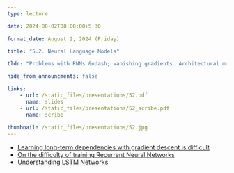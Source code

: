 ```yaml
---
type: lecture

date: 2024-08-02T08:00:00+5:30

format_date: August 2, 2024 (Friday)

title: "5.2. Neural Language Models"

tldr: "Problems with RNNs &ndash; vanishing gradients. Architectural modifications for solving vanishing gradient problem &ndash; LSTMs and GRUs."

hide_from_announcments: false

links: 
    - url: /static_files/presentations/52.pdf
      name: slides
    - url: /static_files/presentations/52_scribe.pdf
      name: scribe
      
thumbnail: /static_files/presentations/52.jpg
---
```


<!-- Other additional contents using markdown -->
- [Learning long-term dependencies with gradient descent is difficult](https://ieeexplore.ieee.org/document/279181)
- [On the difficulty of training Recurrent Neural Networks](https://arxiv.org/pdf/1211.5063)
- [Understanding LSTM Networks](http://colah.github.io/posts/2015-08-Understanding-LSTMs/)
